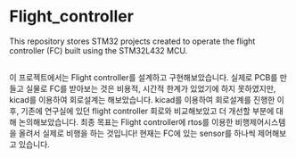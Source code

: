 # Flight_controller
This repository stores STM32 projects created to operate the flight controller (FC) built using the STM32L432 MCU.


## 

이 프로젝트에서는 Flight controller를 설계하고 구현해보았습니다. 실제로 PCB를 만들고 실물로 FC를 받아보는 것은 비용적, 시간적 한계가 있었기에 하지 못하였지만, kicad를 이용하여 회로설계는 해보았습니다. kicad를 이용하여 회로설계를 진행한 이후, 기존에 연구실에 있던 flight controller 회로와 비교해보았고 더 개선할 부분에 대해 논의해보았습니다. 최종 목표는 Flight controller에 rtos를 이용한 비행제어시스템을 올려서 실제로 비행을 하는 것입니다! 현재는 FC에 있는 sensor를 하나씩 제어해보고 있습니다.
